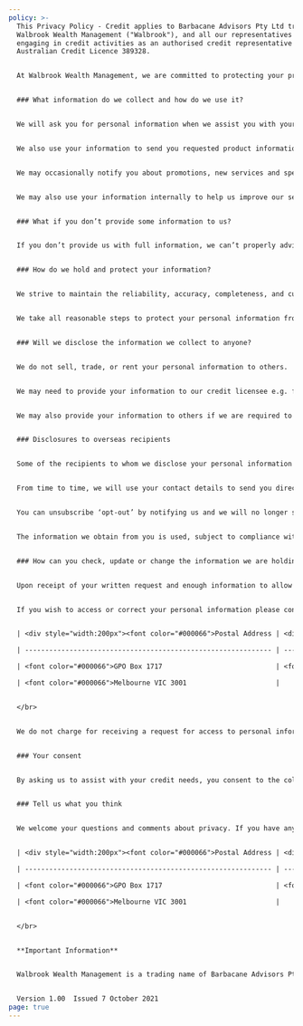 ```yaml
---
policy: >-
  This Privacy Policy - Credit applies to Barbacane Advisors Pty Ltd trading as
  Walbrook Wealth Management ("Walbrook"), and all our representatives when
  engaging in credit activities as an authorised credit representative of
  Australian Credit Licence 389328.


  At Walbrook Wealth Management, we are committed to protecting your privacy in accordance with the Privacy Act 1988 (Cth). This Privacy Policy - Credit describes our current policies and practices in relation to the handling and use of personal information. It should be read in conjunction with our Privacy Policy, located at www.walbrook.com.au/privacy. 


  ### What information do we collect and how do we use it?


  We will ask you for personal information when we assist you with your finance. Personal information may include any sensitive information (including health information) and may include any information you tell us about any vulnerability you may have. We use the information you provide to advise about and assist with your credit needs. We only provide your information to the companies with whom you choose to deal (and their representatives).


  We also use your information to send you requested product information and to enable us to manage your ongoing relationship with us e.g. invoicing, client surveys etc.  We may do so by mail or electronically unless you tell us that you do not wish to receive electronic communications.  


  We may occasionally notify you about promotions, new services and special offers, events or articles we think will be of interest to you. We may send you regular updates by email or by post. If you would rather not receive this information, email or write to us. 


  We may also use your information internally to help us improve our services and help resolve any problems.


  ### What if you don’t provide some information to us?


  If you don’t provide us with full information, we can’t properly advise or assist you with your credit needs.


  ### How do we hold and protect your information?


  We strive to maintain the reliability, accuracy, completeness, and currency of the personal information we hold and to protect its privacy and security. We keep personal information only for as long as is reasonably necessary for the purpose for which it was collected or to comply with any applicable legal or ethical reporting or document retention requirements


  We take all reasonable steps to protect your personal information from misuse, interference, loss, unauthorised access, modification or disclosure. We have physical, electronic and procedural safeguards to protect your information held by us. For example, we store your personal information in secured office premises and encrypted electronic databases requiring logins and passwords for access. We require all staff to maintain the confidentiality of your personal information.


  ### Will we disclose the information we collect to anyone?


  We do not sell, trade, or rent your personal information to others.


  We may need to provide your information to our credit licensee e.g. for administration and supervision activities, contractors who supply services to us e.g. to handle mailings on our behalf, or to other companies in the event of a corporate sale, merger, re-organisation, dissolution or similar event.  However, we will do our best to ensure that they protect your information in the same way that we do.


  We may also provide your information to others if we are required to do so by law or under some unusual other circumstances which the Privacy Act permits.


  ### Disclosures to overseas recipients


  Some of the recipients to whom we disclose your personal information may be based overseas. It is not practicable to list every country in which such recipients are located but it is likely that such countries will include the Philippines, India, and Nepal.


  From time to time, we will use your contact details to send you direct marketing communications including offers, updates and newsletters that are relevant to the services we provide. We may do so by mail or electronically unless you tell us that you do not wish to receive electronic communications.


  You can unsubscribe ‘opt-out’ by notifying us and we will no longer send information to you.


  The information we obtain from you is used, subject to compliance with Australia’s privacy and credit reporting laws, only for the purposes listed in this Consent and is not disclosed to any other person except with your permission or as permitted, or required, by law.


  ### How can you check, update or change the information we are holding?


  Upon receipt of your written request and enough information to allow us to identify the information, we will disclose to you the personal information we hold about you. We will also correct, amend or delete any personal information that we agree is inaccurate.


  If you wish to access or correct your personal information please contact us using the details below.


  | <div style="width:200px"><font color="#000066">Postal Address | <div style="width:200px"><font color="#000066">Email | <div style="width:200px"><font color="#000066">Telephone</font> |

  | ------------------------------------------------------------- | ---------------------------------------------------- | --------------------------------------------------------------- |

  | <font color="#000066">GPO Box 1717                            | <font color="#000066">info@walbrook.com.au           | <font color="#000066">+61 3 9013 6262                           |

  | <font color="#000066">Melbourne VIC 3001                      |                                                      |                                                                 |


  </br>


  We do not charge for receiving a request for access to personal information or for complying with a correction request.


  ### Your consent


  By asking us to assist with your credit needs, you consent to the collection and use of the information you have provided to us for the purposes described above.


  ### Tell us what you think


  We welcome your questions and comments about privacy. If you have any concerns or complaints, please contact us using the details below.


  | <div style="width:200px"><font color="#000066">Postal Address | <div style="width:200px"><font color="#000066">Email | <div style="width:200px"><font color="#000066">Telephone</font> |

  | ------------------------------------------------------------- | ---------------------------------------------------- | --------------------------------------------------------------- |

  | <font color="#000066">GPO Box 1717                            | <font color="#000066">info@walbrook.com.au           | <font color="#000066">+61 3 9013 6262                           |

  | <font color="#000066">Melbourne VIC 3001                      |                                                      |                                                                 |


  </br>


  **Important Information**


  Walbrook Wealth Management is a trading name of Barbacane Advisors Pty Ltd (ABN 32 626 694 139, Australian Financial Services Licence No. 512465). Credit Representative Number 534783 authorised under Australian Credit Licence 389328. Liability limited by a scheme approved under Professional Standards Legislation.


  Version 1.00  Issued 7 October 2021
page: true
---
```

